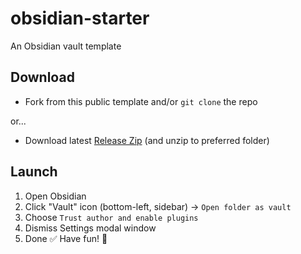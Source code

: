 # obsidian-starter
An Obsidian vault template

## Download

- Fork from this public template and/or `git clone` the repo

or...

- Download latest [Release Zip](https://github.com/zdmc23/obsidian-starter/archive/refs/tags/v0.1.zip) (and unzip to preferred folder)

## Launch

1. Open Obsidian
2. Click "Vault" icon (bottom-left, sidebar) -> `Open folder as vault`
3. Choose `Trust author and enable plugins`
4. Dismiss Settings modal window
5. Done ✅ Have fun! 🎉
